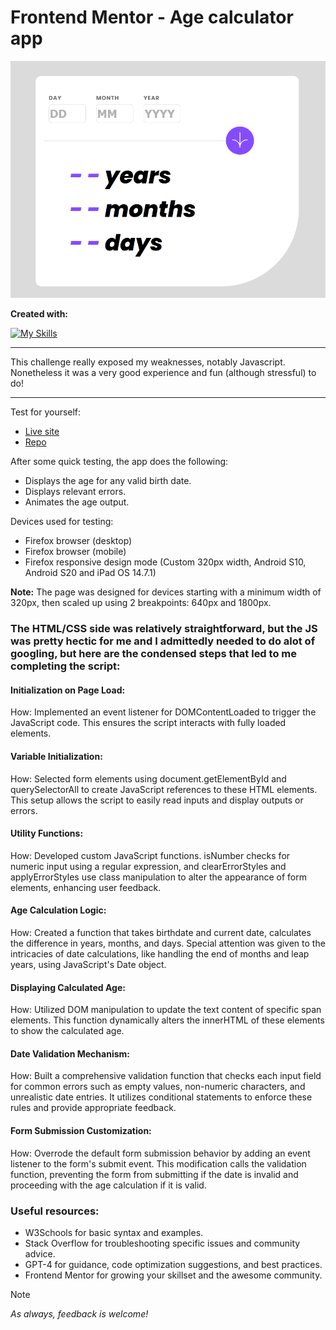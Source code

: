# Frontend Mentor - Age calculator app

![My attempt at the Age calculator app coding challenge](./appexample.png)

**Created with:**

[![My Skills](https://skillicons.dev/icons?i=js,html,css,git,vscode)](https://github.com/tandpfun/skill-icons)

---

This challenge really exposed my weaknesses, notably Javascript. Nonetheless it was a very good experience and fun (although stressful) to do!

---


Test for yourself:
- [Live site](https://r3cla.github.io/agecalculator/)
- [Repo](https://github.com/r3cla/agecalculator/tree/master)

After some quick testing, the app does the following:
- Displays the age for any valid birth date.
- Displays relevant errors.
- Animates the age output.

Devices used for testing:
- Firefox browser (desktop)
- Firefox browser (mobile)
- Firefox responsive design mode (Custom 320px width, Android S10, Android S20 and iPad OS 14.7.1)
  
**Note:** The page was designed for devices starting with a minimum width of 320px, then scaled up using 2 breakpoints: 640px and 1800px.

### The HTML/CSS side was relatively straightforward, but the JS was pretty hectic for me and I admittedly needed to do alot of googling, but here are the condensed steps that led to me completing the script:

#### Initialization on Page Load:
How: Implemented an event listener for DOMContentLoaded to trigger the JavaScript code. This ensures the script interacts with fully loaded elements.

#### Variable Initialization:
How: Selected form elements using document.getElementById and querySelectorAll to create JavaScript references to these HTML elements. This setup allows the script to easily read inputs and display outputs or errors.

#### Utility Functions:
How: Developed custom JavaScript functions. isNumber checks for numeric input using a regular expression, and clearErrorStyles and applyErrorStyles use class manipulation to alter the appearance of form elements, enhancing user feedback.

#### Age Calculation Logic:
How: Created a function that takes birthdate and current date, calculates the difference in years, months, and days. Special attention was given to the intricacies of date calculations, like handling the end of months and leap years, using JavaScript's Date object.

#### Displaying Calculated Age:
How: Utilized DOM manipulation to update the text content of specific span elements. This function dynamically alters the innerHTML of these elements to show the calculated age.

#### Date Validation Mechanism:
How: Built a comprehensive validation function that checks each input field for common errors such as empty values, non-numeric characters, and unrealistic date entries. It utilizes conditional statements to enforce these rules and provide appropriate feedback.

#### Form Submission Customization:
How: Overrode the default form submission behavior by adding an event listener to the form's submit event. This modification calls the validation function, preventing the form from submitting if the date is invalid and proceeding with the age calculation if it is valid.

### Useful resources:
- W3Schools for basic syntax and examples.
- Stack Overflow for troubleshooting specific issues and community advice.
- GPT-4 for guidance, code optimization suggestions, and best practices.
- Frontend Mentor for growing your skillset and the awesome community.


> [!NOTE]
> *As always, feedback is welcome!*
